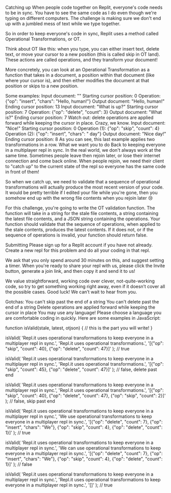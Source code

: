 Catching up
When people code together on Replit, everyone's code needs to be in sync. You have to see the same code as I do even though we're typing on different computers. The challenge is making sure we don't end up with a jumbled mess of text while we type together.

So in order to keep everyone's code in sync, Replit uses a method called Operational Transformations, or OT.

Think about OT like this: when you type, you can either insert text, delete text, or move your cursor to a new position (this is called skip in OT land). These actions are called operations, and they transform your document!

More concretely, you can look at an Operational Transformation as a function that takes in a document, a position within that document (like where your cursor is), and then either modifies the document at that position or skips to a new position.

Some examples:
Input document: ""
Starting cursor position: 0
Operation: {"op": "insert", "chars": "Hello, human!"}
Output document: "Hello, human!"
Ending cursor position: 13
Input document: "What is up?"
Starting cursor position: 7
Operation: {"op": "delete", "count": 3}
Output document: "What is?"
Ending cursor position: 7
Watch out: delete operations are applied forward while keeping the cursor in place. Crazy, we know.
Input document: "Nice!"
Starting cursor position: 0
Operation (1): {"op": "skip", "count": 4}
Operation (2): {"op": "insert", "chars": " day"}
Output document: "Nice day!"
Ending cursor position: 8
As you can see, this last example applies two transformations in a row.
What we want you to do
Back to keeping everyone in a multiplayer repl in sync. In the real world, we don't always work at the same time. Sometimes people leave then rejoin later, or lose their internet connection and come back online. When people rejoin, we need their client to "catch up" to the current state of the repl so everyone has the same code in front of them!

So when we catch up, we need to validate that a sequence of operational transformations will actually produce the most recent version of your code. It would be pretty terrible if I edited your file while you're gone, then you somehow end up with the wrong file contents when you rejoin later 😢

For this challenge, you're going to write the OT validation function. The function will take in a string for the stale file contents, a string containing the latest file contents, and a JSON string containing the operations. Your function should validate that the sequence of operations, when applied to the stale contents, produces the latest contents. If it does not, or if the sequence of operations is invalid, your function should return false.

Submitting
Please sign up for a Replit account if you have not already. Create a new repl for this problem and do all your coding in that repl.

We ask that you only spend around 30 minutes on this, and suggest setting a timer. When you're ready to share your repl with us, please click the Invite button, generate a join link, and then copy it and send it to us!

We value straightforward, working code over clever, not-quite-working code, so try to get something working right away, even if it doesn’t cover all the possible cases. Good luck! We can’t wait to hear from you.

Gotchas:
You can't skip past the end of a string
You can't delete past the end of a string
Delete operations are applied forward while keeping the cursor in place
You may use any language! Please choose a language you are comfortable coding in quickly. Here are some examples in JavaScript:

function isValid(stale, latest, otjson) {
  // this is the part you will write!
}

isValid(
  'Repl.it uses operational transformations to keep everyone in a multiplayer repl in sync.',
  'Repl.it uses operational transformations.',
  '[{"op": "skip", "count": 40}, {"op": "delete", "count": 47}]'
); // true

isValid(
  'Repl.it uses operational transformations to keep everyone in a multiplayer repl in sync.',
  'Repl.it uses operational transformations.',
  '[{"op": "skip", "count": 45}, {"op": "delete", "count": 47}]'
); // false, delete past end

isValid(
  'Repl.it uses operational transformations to keep everyone in a multiplayer repl in sync.',
  'Repl.it uses operational transformations.',
  '[{"op": "skip", "count": 40}, {"op": "delete", "count": 47}, {"op": "skip", "count": 2}]'
); // false, skip past end

isValid(
  'Repl.it uses operational transformations to keep everyone in a multiplayer repl in sync.',
  'We use operational transformations to keep everyone in a multiplayer repl in sync.',
  '[{"op": "delete", "count": 7}, {"op": "insert", "chars": "We"}, {"op": "skip", "count": 4}, {"op": "delete", "count": 1}]'
); // true
  
isValid(
  'Repl.it uses operational transformations to keep everyone in a multiplayer repl in sync.',
  'We can use operational transformations to keep everyone in a multiplayer repl in sync.',
  '[{"op": "delete", "count": 7}, {"op": "insert", "chars": "We"}, {"op": "skip", "count": 4}, {"op": "delete", "count": 1}]'
); // false

isValid(
  'Repl.it uses operational transformations to keep everyone in a multiplayer repl in sync.',
  'Repl.it uses operational transformations to keep everyone in a multiplayer repl in sync.',
  '[]'
); // true